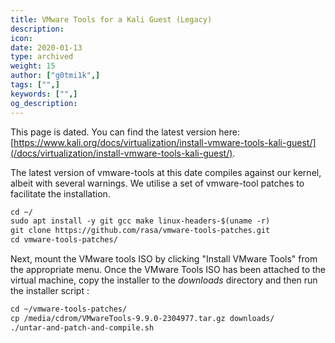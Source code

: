 ```yaml
---
title: VMware Tools for a Kali Guest (Legacy)
description:
icon:
date: 2020-01-13
type: archived
weight: 15
author: ["g0tmi1k",]
tags: ["",]
keywords: ["",]
og_description:
---
```


This page is dated. You can find the latest version here: [https://www.kali.org/docs/virtualization/install-vmware-tools-kali-guest/](/docs/virtualization/install-vmware-tools-kali-guest/).

The latest version of vmware-tools at this date compiles against our kernel, albeit with several warnings. We utilise a set of vmware-tool patches to facilitate the installation.

```markdown
cd ~/
sudo apt install -y git gcc make linux-headers-$(uname -r)
git clone https://github.com/rasa/vmware-tools-patches.git
cd vmware-tools-patches/
```

Next, mount the VMware tools ISO by clicking "Install VMware Tools" from the appropriate menu. Once the VMware Tools ISO has been attached to the virtual machine, copy the installer to the _downloads_ directory and then run the installer script :

```markdown
cd ~/vmware-tools-patches/
cp /media/cdrom/VMwareTools-9.9.0-2304977.tar.gz downloads/
./untar-and-patch-and-compile.sh
```

